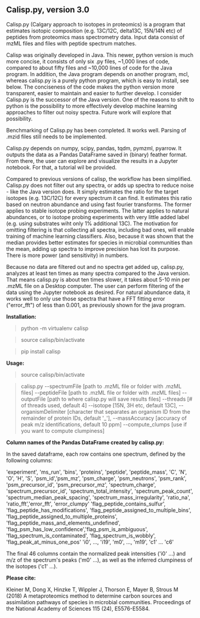 ## Calisp.py, version 3.0

Calisp.py (Calgary approach to isotopes in proteomics) is a program that estimates isotopic composition (e.g. 13C/12C,
delta13C, 15N/14N etc) of peptides from proteomics mass spectrometry data. Input data consist of mzML files and 
files with peptide spectrum matches.

Calisp was originally developed in Java. This newer, python version is much more concise, it consists of only six .py 
files, ~1,000 lines of code, compared to about fifty files and ~10,000 lines of code for the Java program. In addition,
the Java program depends on another program, mcl, whereas calisp.py is a purely python program, which is easy to
install, see below. The conciseness of the code makes the python version more transparent, easier to maintain and 
easier to further develop. I consider Calisp.py is the successor of the Java version. One of the reasons to shift to 
python is the possibility to more effectively develop machine learning approaches to filter out noisy spectra. Future
work will explore that possibility.

Benchmarking of Calisp.py has been completed. It works well. Parsing of .mzid files still needs to be implemented. 

Calisp.py depends on numpy, scipy, pandas, tqdm, pymzml, pyarrow. It outputs the data as a Pandas DataFrame saved in 
(binary) feather format. From there, the user can explore and visualize the results in a Jupyter notebook. For that, a
tutorial wil be provided.

Compared to previous versions of calisp, the workflow has been simplified. Calisp.py does not filter out any spectra, or
adds up spectra to reduce noise - like the Java version does. It simply estimates the ratio for the target isotopes 
(e.g. 13C/12C) for every spectrum it can find. It estimates this ratio based on neutron abundance and using fast fourier
transforms. The former applies to stable isotope probing experiments. The latter applies to natural abundances, or to 
isotope probing experiments with very little added label (e.g. using substrates wiht only 1% additional 13C). The
motivation for omitting filtering is that collecting all spectra, including bad ones, will enable training of machine 
learning classifiers. Also, because it was shown that the median provides better estimates for species in microbial
communities than the mean, adding up spectra to improve precision has lost its purpose. There is more power 
(and sensitivity) in numbers.

Because no data are filtered out and no spectra get added up, calisp.py, analyzes at least ten times as many spectra
compared to the Java version. That means calisp.py is about ten times slower, it takes about 5-10 min per .mzML file on 
a Desktop computer. The user can perform filtering of the data using the Jupyter notebook as desired. For natural 
abundance data, it works well to only use those spectra that have a FFT fitting error ("error_fft") of less than 
0.001, as previously shown for the java program.

**Installation:**

>python -m virtualenv calisp

>source calisp/bin/activate

>pip install calisp

**Usage:**

>source calisp/bin/activate

>calisp.py --spectrumFile [path to .mzML file or folder with .mzML files] --peptideFile [path to .mzML file or folder 
 with .mzML files] --outputFile [path to where calisp.py will save results files] --threads [# of threads used, 
 default 4] --isotope [15N, 3H etc, default 13C], --organismDelimiter [character that separates an organism ID from the
 remainder of protein IDs, default '_'], --massAccuracy [accuracy of peak m/z identifications, default 10 ppm]
 --compute_clumps [use if you want to compute clumpiness]

**Column names of the Pandas DataFrame created by calisp.py:**

In the saved dataframe, each row contains one spectrum, defined by the following columns:

 'experiment', 'ms_run', 'bins', 'proteins', 'peptide', 'peptide_mass', 'C', 'N', 'O', 'H', 'S',
 'psm_id','psm_mz', 'psm_charge', 'psm_neutrons', 'psm_rank', 'psm_precursor_id',
 'psm_precursor_mz', 'spectrum_charge', 'spectrum_precursor_id', 'spectrum_total_intensity',
 'spectrum_peak_count', 'spectrum_median_peak_spacing', 'spectrum_mass_irregularity',
 'ratio_na', 'ratio_fft','error_fft', 'error_clumpy'
 'flag_peptide_contains_sulfur', 'flag_peptide_has_modifications',
 'flag_peptide_assigned_to_multiple_bins', 'flag_peptide_assigned_to_multiple_proteins',
 'flag_peptide_mass_and_elements_undefined', 'flag_psm_has_low_confidence','flag_psm_is_ambiguous',
 'flag_spectrum_is_contaminated', 'flag_spectrum_is_wobbly', 'flag_peak_at_minus_one_pos'
 'i0', ..., 'i19', 'm0', ..., 'm19', 'c1' ... 'c6'

The final 46 columns contain the normalized peak intensities ('i0' ...) and m/z of the spectrum's peaks ('m0' ...), 
as well as the inferred clumpiness of the isotopes ('c1' ...).

**Please cite:**

Kleiner M, Dong X, Hinzke T, Wippler J, Thorson E, Mayer B, Strous M (2018) A metaproteomics method to determine 
carbon sources and assimilation pathways of species in microbial communities. Proceedings of the National Academy 
of Sciences 115 (24), E5576-E5584.
